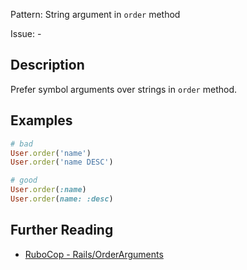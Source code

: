 Pattern: String argument in `order` method

Issue: -

## Description

Prefer symbol arguments over strings in `order` method.

## Examples

```ruby
# bad
User.order('name')
User.order('name DESC')

# good
User.order(:name)
User.order(name: :desc)
```

## Further Reading

* [RuboCop - Rails/OrderArguments](https://docs.rubocop.org/rubocop-rails/cops_rails.html#railsorderarguments)
